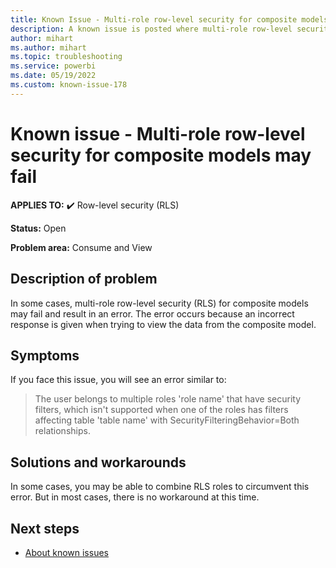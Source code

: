 ```yaml
---
title: Known Issue - Multi-role row-level security for composite models may fail
description: A known issue is posted where multi-role row-level security (RLS) for composite models may fail and result in an error.
author: mihart
ms.author: mihart
ms.topic: troubleshooting  
ms.service: powerbi
ms.date: 05/19/2022
ms.custom: known-issue-178
---
```


# Known issue - Multi-role row-level security for composite models may fail

**APPLIES TO:** ✔️ Row-level security (RLS)

**Status:** Open

**Problem area:** Consume and View

## Description of problem

In some cases, multi-role row-level security (RLS) for composite models may fail and result in an error.  The error occurs because an incorrect response is given when trying to view the data from the composite model.

## Symptoms

If you face this issue, you will see an error similar to:
> The user belongs to multiple roles 'role name' that have security filters, which isn't supported when one of the roles has filters affecting table 'table name' with SecurityFilteringBehavior=Both relationships.

## Solutions and workarounds

In some cases, you may be able to combine RLS roles to circumvent this error. But in most cases, there is no workaround at this time.

## Next steps

- [About known issues](power-bi-known-issues.md)
